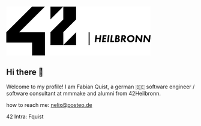 ![](https://github.com/frogfromlake/fquist/blob/main/42logo.png)

## Hi there 👋

Welcome to my profile!
I am Fabian Quist, a german 🇩🇪 software engineer / software consultant at mmmake and alumni from 42Heilbronn.

how to reach me: nelix@posteo.de

42 Intra: Fquist
